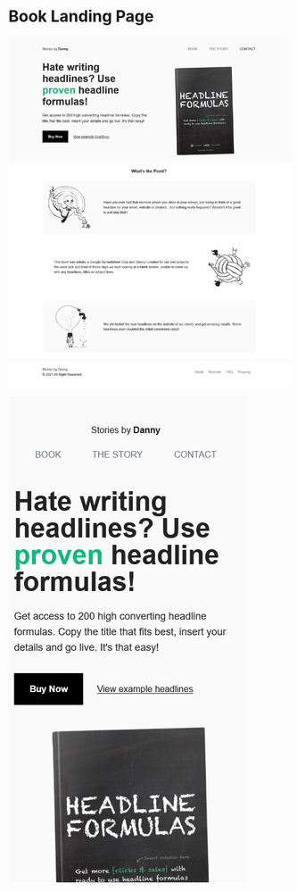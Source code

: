 # Book Landing Page

![Desktop](https://github.com/nslcoder/my-tailwind-crafts/blob/main/screenshots/book-landing-page/book-landing-page-desktop.png)

![Mobile](https://github.com/nslcoder/my-tailwind-crafts/blob/main/screenshots/book-landing-page/book-landing-page-mobile.png)